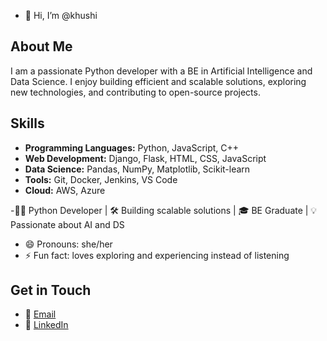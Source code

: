 - 👋 Hi, I’m @khushi

## About Me
I am a passionate Python developer with a BE in Artificial Intelligence and Data Science. I enjoy building efficient and scalable solutions, exploring new technologies, and contributing to open-source projects.


## Skills
- **Programming Languages:** Python, JavaScript, C++
- **Web Development:** Django, Flask, HTML, CSS, JavaScript
- **Data Science:** Pandas, NumPy, Matplotlib, Scikit-learn
- **Tools:** Git, Docker, Jenkins, VS Code
- **Cloud:** AWS, Azure
  
-👨‍💻 Python Developer | 🛠️ Building scalable solutions | 🎓 BE Graduate | 💡 Passionate about AI and DS
- 😄 Pronouns: she/her
- ⚡ Fun fact: loves exploring and experiencing instead of listening

## Get in Touch
- 📧 [Email](mailto:khatrikhushi88@gmail.com)
- 💼 [LinkedIn]((https://www.linkedin.com/in/khushi-khatri-94b185215/))
<!---
kKk9kKHKGFYHGREUHJJNHUR/kKk9kKHKGFYHGREUHJJNHUR is a ✨ special ✨ repository because its `README.md` (this file) appears on your GitHub profile.
You can click the Preview link to take a look at your changes.
--->
 

